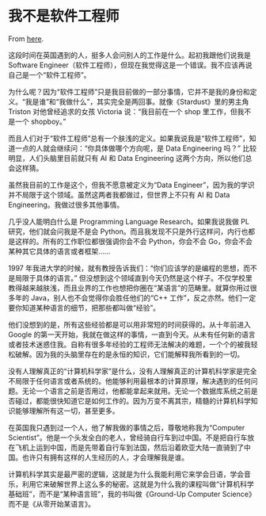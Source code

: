 # 我不是软件工程师

From [here](https://yinwang1.substack.com/p/dec).

这段时间在英国遇到的人，挺多人会问别人的工作是什么。起初我跟他们说我是 Software Engineer（软件工程师），但现在我觉得这是一个错误。我不应该再说自己是一个“软件工程师”。

为什么呢？因为“软件工程师”只是我目前做的一部分事情，它并不是我的身份和定义。“我是谁”和“我做什么”，其实完全是两回事。就像《Stardust》里的男主角 Triston 对他曾经追求的女孩 Victoria 说：“我目前在一个 shop 里工作，但我不是一个 shopboy。”

而且人们对于“软件工程师”总有一个肤浅的定义。如果我说我是“软件工程师”，知道一点的人就会继续问：“你具体做哪个方向呢，是 Data Engineering 吗？” 比较明显，人们头脑里目前就只有 AI 和 Data Engineering 这两个方向，所以他们总会这样猜。

虽然我目前的工作是这个，但我不愿意被定义为“Data Engineer”，因为我的学识并不局限于这个领域。虽然这两者我都做过，但世界上不只有 AI 和 Data Engineering。我做过很多其他事情。

几乎没人能明白什么是 Programming Language Research。如果我说我做 PL 研究，他们就会问我是不是会 Python。而且我发现不只是外行这样问，内行也都是这样的。所有的工作职位都很强调你会不会 Python，你会不会 Go，你会不会某种其它具体的语言或者框架……

1997 年我进大学的时候，就有教授告诉我们：“你们应该学的是编程的思想，而不是局限于具体的语言。” 但没想到这个领域直到今天仍然是这个样子。不仅学校里教得越来越肤浅，而且业界的工作也想把你圈在“某语言”的范畴里。就算你用过很多年的 Java，别人也不会觉得你会胜任他们的“C++ 工作”，反之亦然。他们一定要你知道某种语言的细节，把那些都叫做“经验”。

他们没想到的是，所有这些经验都是可以用非常短的时间获得的。从十年前进入 Google 的第一天开始，我就在做这样的事情，一直到今天。从未有任何新的语言或者技术迷惑住我。自称有很多年经验的工程师无法解决的难题，一个个的被我轻松破解。因为我的头脑里存在的是永恒的知识，它们能解释我所看到的一切。

没有人理解真正的“计算机科学家”是什么，没有人理解真正的计算机科学家是完全不局限于任何语言或者系统的。他能够利用最根本的计算原理，解决遇到的任何问题。无论一个语言之前是否用过，他都能拿起来就用。无论一个数据库系统之前是否碰过，都能很快知道它是如何工作的。因为万变不离其宗，精髓的计算机科学知识能够理解所有这一切，甚至更多。

在英国我只遇到过一个人，他了解我做的事情之后，尊敬地称我为“Computer Scientist”。他是一个头发全白的老人，曾经骑自行车到过中国。不是把自行车放在飞机上运到中国，而是先带着自行车到法国，然后沿着欧亚大陆一直骑到了中国。也许只有拥有这样的人生经历的人，才会理解我是谁。

计算机科学其实是最严密的逻辑，这就是为什么我能利用它来学会日语，学会音乐，利用它来破解世界上这么多的秘密。这就是为什么我的课程叫做“计算机科学基础班”，而不是“某种语言班”，我的书叫做《Ground-Up Computer Science》而不是《从零开始某语言》。
